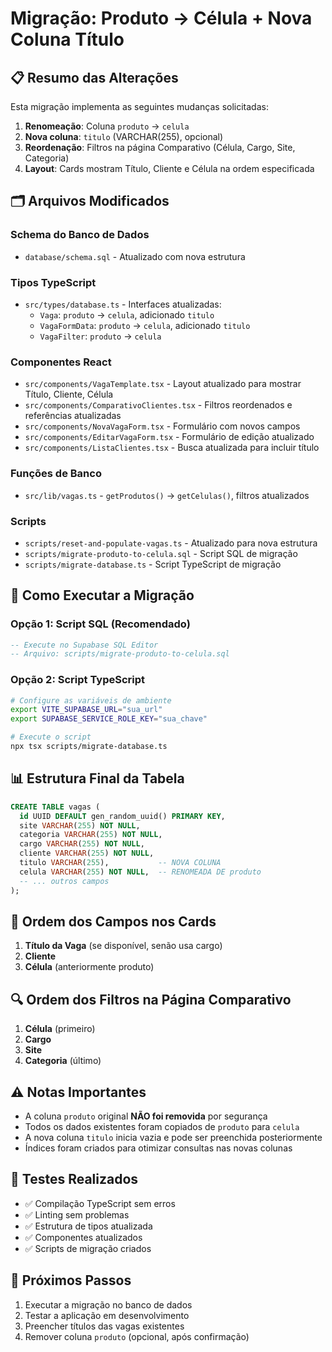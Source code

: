 # Migração: Produto → Célula + Nova Coluna Título

## 📋 Resumo das Alterações

Esta migração implementa as seguintes mudanças solicitadas:

1. **Renomeação**: Coluna `produto` → `celula`
2. **Nova coluna**: `titulo` (VARCHAR(255), opcional)
3. **Reordenação**: Filtros na página Comparativo (Célula, Cargo, Site, Categoria)
4. **Layout**: Cards mostram Título, Cliente e Célula na ordem especificada

## 🗂️ Arquivos Modificados

### Schema do Banco de Dados
- `database/schema.sql` - Atualizado com nova estrutura

### Tipos TypeScript
- `src/types/database.ts` - Interfaces atualizadas:
  - `Vaga`: `produto` → `celula`, adicionado `titulo`
  - `VagaFormData`: `produto` → `celula`, adicionado `titulo`
  - `VagaFilter`: `produto` → `celula`

### Componentes React
- `src/components/VagaTemplate.tsx` - Layout atualizado para mostrar Título, Cliente, Célula
- `src/components/ComparativoClientes.tsx` - Filtros reordenados e referências atualizadas
- `src/components/NovaVagaForm.tsx` - Formulário com novos campos
- `src/components/EditarVagaForm.tsx` - Formulário de edição atualizado
- `src/components/ListaClientes.tsx` - Busca atualizada para incluir título

### Funções de Banco
- `src/lib/vagas.ts` - `getProdutos()` → `getCelulas()`, filtros atualizados

### Scripts
- `scripts/reset-and-populate-vagas.ts` - Atualizado para nova estrutura
- `scripts/migrate-produto-to-celula.sql` - Script SQL de migração
- `scripts/migrate-database.ts` - Script TypeScript de migração

## 🚀 Como Executar a Migração

### Opção 1: Script SQL (Recomendado)
```sql
-- Execute no Supabase SQL Editor
-- Arquivo: scripts/migrate-produto-to-celula.sql
```

### Opção 2: Script TypeScript
```bash
# Configure as variáveis de ambiente
export VITE_SUPABASE_URL="sua_url"
export SUPABASE_SERVICE_ROLE_KEY="sua_chave"

# Execute o script
npx tsx scripts/migrate-database.ts
```

## 📊 Estrutura Final da Tabela

```sql
CREATE TABLE vagas (
  id UUID DEFAULT gen_random_uuid() PRIMARY KEY,
  site VARCHAR(255) NOT NULL,
  categoria VARCHAR(255) NOT NULL,
  cargo VARCHAR(255) NOT NULL,
  cliente VARCHAR(255) NOT NULL,
  titulo VARCHAR(255),           -- NOVA COLUNA
  celula VARCHAR(255) NOT NULL,  -- RENOMEADA DE produto
  -- ... outros campos
);
```

## 🎯 Ordem dos Campos nos Cards

1. **Título da Vaga** (se disponível, senão usa cargo)
2. **Cliente**
3. **Célula** (anteriormente produto)

## 🔍 Ordem dos Filtros na Página Comparativo

1. **Célula** (primeiro)
2. **Cargo**
3. **Site**
4. **Categoria** (último)

## ⚠️ Notas Importantes

- A coluna `produto` original **NÃO foi removida** por segurança
- Todos os dados existentes foram copiados de `produto` para `celula`
- A nova coluna `titulo` inicia vazia e pode ser preenchida posteriormente
- Índices foram criados para otimizar consultas nas novas colunas

## 🧪 Testes Realizados

- ✅ Compilação TypeScript sem erros
- ✅ Linting sem problemas
- ✅ Estrutura de tipos atualizada
- ✅ Componentes atualizados
- ✅ Scripts de migração criados

## 📝 Próximos Passos

1. Executar a migração no banco de dados
2. Testar a aplicação em desenvolvimento
3. Preencher títulos das vagas existentes
4. Remover coluna `produto` (opcional, após confirmação)
